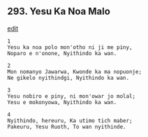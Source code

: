 
## 293.  Yesu Ka Noa Malo
[edit](https://docs.google.com/document/d/1TcSyLfnTk0ix%2DS6w0iumsomI0CK2qNiq/edit?mode=html)



    1
    Yesu ka noa polo mon'otho ni ji me piny,
    Noparo e n'onone, Nyithindo ka wan.

    2
    Mon nomanyo Jawarwa, Kwonde ka ma nopuonje;
    Ne gikelo nyithindgi, Nyithindo ka wan.

    3
    Yesu nobiro e piny, ni mon'owar jo molal;
    Yesu e mokonyowa, Nyithindo ka wan.

    4
    Nyithindo, hereuru, Ka utimo tich maber;
    Pakeuru, Yesu Ruoth, To wan nyithinde.

